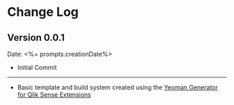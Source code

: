# Change Log

## Version 0.0.1
Date: <%= prompts.creationDate%>

* Initial Commit

---
* Basic template and build system created using the [Yeoman Generator for Qlik Sense Extensions](https://github.com/stefanwalther/generator-qsExtension)

